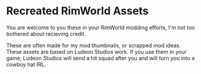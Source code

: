 # Recreated RimWorld Assets
You are welcome to you these in your RimWorld modding efforts, I'm not too bothered about recieving credit.

These are often made for my mod thumbnails, or scrapped mod ideas. These assets are based on Ludeon Studios work. If you use them in your game, Ludeon Studios will send a hit squad after you and will turn you into a cowboy hat IRL.
